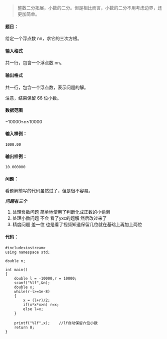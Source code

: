 > 整数二分拓展，小数的二分。但是相比而言，小数的二分不用考虑边界，还更加简单。

#### 题目：

给定一个浮点数 nn，求它的三次方根。

#### 输入格式

共一行，包含一个浮点数 nn。

#### 输出格式

共一行，包含一个浮点数，表示问题的解。

注意，结果保留 66 位小数。

#### 数据范围

−10000≤n≤10000

#### 输入样例：

```
1000.00
```

#### 输出样例：

```
10.000000
```

#### 问题：
看题解前写的代码虽然过了，但是很不容易。

***问题有三个***
1. 处理负数问题 简单地使用了判断化成正数的小偷懒
2. 处理小数问题 不会 看了yxc的题解 然后改过来了
3. 精度问题 差一位 也是看了视频知道保留几位就在基础上再加上两位

#### 代码：
```
#include<iostream>
using namespace std;

double n;

int main()
{
    double l = -10000,r = 10000;
    scanf("%lf",&n);
    double x;
    while(r-l>=1e-8)
    {
        x = (l+r)/2;
        if(x*x*x>n) r=x;
        else l=x;
    }
    
    printf("%lf",x);    //lf自动保留六位小数
    return 0;
}
```
